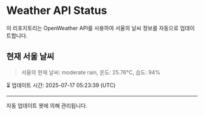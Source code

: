 
# Weather API Status

이 리포지토리는 OpenWeather API를 사용하여 서울의 날씨 정보를 자동으로 업데이트합니다.

## 현재 서울 날씨
> 서울의 현재 날씨: moderate rain, 온도: 25.76°C, 습도: 94%

⏳ 업데이트 시간: 2025-07-17 05:23:39 (UTC)

---
자동 업데이트 봇에 의해 관리됩니다.
